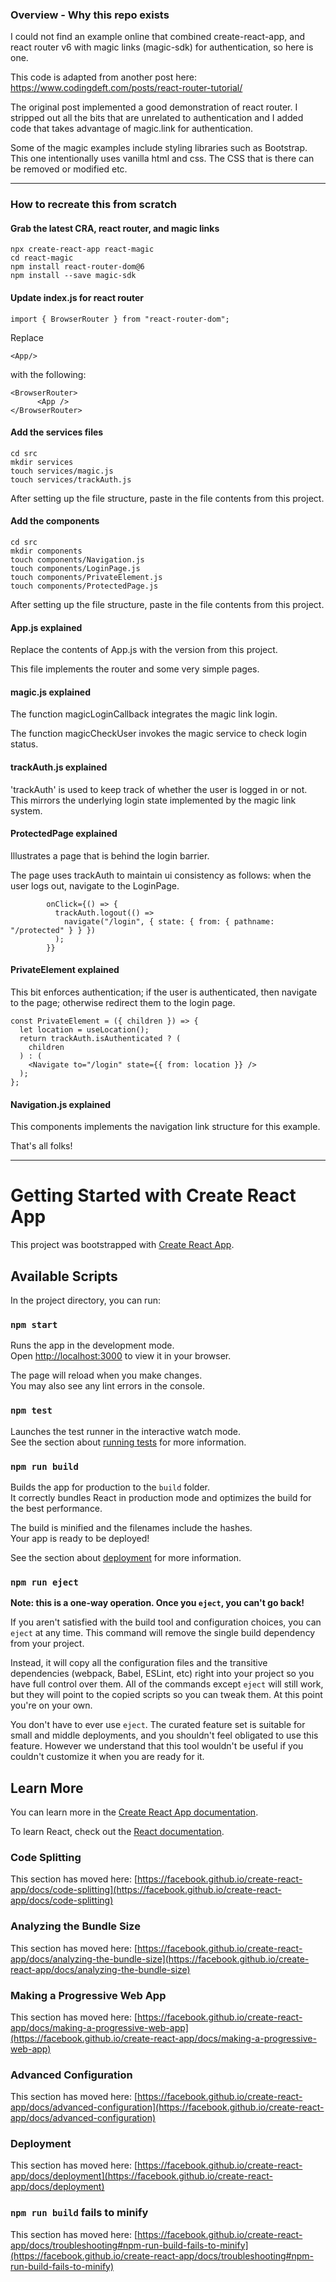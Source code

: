### Overview - Why this repo exists

I could not find an example online that combined create-react-app, and react router v6 with magic links (magic-sdk) for authentication, so here is one. 

This code is adapted from another post here: https://www.codingdeft.com/posts/react-router-tutorial/

The original post implemented a good demonstration of react router.  I stripped out all the bits that are unrelated to authentication and I added code that takes advantage of magic.link for authentication. 

Some of the magic examples include styling libraries such as Bootstrap. This one intentionally uses vanilla html and css. The CSS that is there can be removed or modified etc. 

---

### How to recreate this from scratch

#### Grab the latest CRA, react router, and magic links

```
npx create-react-app react-magic
cd react-magic
npm install react-router-dom@6
npm install --save magic-sdk

```

#### Update index.js for react router

```
import { BrowserRouter } from "react-router-dom";
```

Replace 

```
<App/> 
```

with the following: 
```
<BrowserRouter>
      <App />
</BrowserRouter>
```

#### Add the services files

```
cd src
mkdir services
touch services/magic.js
touch services/trackAuth.js
```
After setting up the file structure, paste in the file contents from this project. 

#### Add the components

```
cd src
mkdir components
touch components/Navigation.js
touch components/LoginPage.js
touch components/PrivateElement.js
touch components/ProtectedPage.js
```
After setting up the file structure, paste in the file contents from this project. 

#### App.js explained

Replace the contents of App.js with the version from this project. 

This file implements the router and some very simple pages. 

#### magic.js explained

The function magicLoginCallback integrates the magic link login. 

The function magicCheckUser invokes the magic service to check login status. 

#### trackAuth.js explained

'trackAuth' is used to keep track of whether the user is logged in or not. This  mirrors the underlying login state implemented by the magic link system.  

#### ProtectedPage explained

Illustrates a page that is behind the login barrier.  

The page uses trackAuth to maintain ui consistency as follows: when the user logs out, navigate to the LoginPage. 

```
        onClick={() => {
          trackAuth.logout(() =>
            navigate("/login", { state: { from: { pathname: "/protected" } } })
          );
        }}
```

#### PrivateElement explained

This bit enforces authentication; if the user is authenticated, then navigate to the page; otherwise redirect them to the login page.  

```
const PrivateElement = ({ children }) => {
  let location = useLocation();  
  return trackAuth.isAuthenticated ? (
    children
  ) : (
    <Navigate to="/login" state={{ from: location }} />
  );
};
```

#### Navigation.js explained

This components implements the navigation link structure for this example. 


That's all folks! 

---

# Getting Started with Create React App

This project was bootstrapped with [Create React App](https://github.com/facebook/create-react-app).

## Available Scripts

In the project directory, you can run:

### `npm start`

Runs the app in the development mode.\
Open [http://localhost:3000](http://localhost:3000) to view it in your browser.

The page will reload when you make changes.\
You may also see any lint errors in the console.

### `npm test`

Launches the test runner in the interactive watch mode.\
See the section about [running tests](https://facebook.github.io/create-react-app/docs/running-tests) for more information.

### `npm run build`

Builds the app for production to the `build` folder.\
It correctly bundles React in production mode and optimizes the build for the best performance.

The build is minified and the filenames include the hashes.\
Your app is ready to be deployed!

See the section about [deployment](https://facebook.github.io/create-react-app/docs/deployment) for more information.

### `npm run eject`

**Note: this is a one-way operation. Once you `eject`, you can't go back!**

If you aren't satisfied with the build tool and configuration choices, you can `eject` at any time. This command will remove the single build dependency from your project.

Instead, it will copy all the configuration files and the transitive dependencies (webpack, Babel, ESLint, etc) right into your project so you have full control over them. All of the commands except `eject` will still work, but they will point to the copied scripts so you can tweak them. At this point you're on your own.

You don't have to ever use `eject`. The curated feature set is suitable for small and middle deployments, and you shouldn't feel obligated to use this feature. However we understand that this tool wouldn't be useful if you couldn't customize it when you are ready for it.

## Learn More

You can learn more in the [Create React App documentation](https://facebook.github.io/create-react-app/docs/getting-started).

To learn React, check out the [React documentation](https://reactjs.org/).

### Code Splitting

This section has moved here: [https://facebook.github.io/create-react-app/docs/code-splitting](https://facebook.github.io/create-react-app/docs/code-splitting)

### Analyzing the Bundle Size

This section has moved here: [https://facebook.github.io/create-react-app/docs/analyzing-the-bundle-size](https://facebook.github.io/create-react-app/docs/analyzing-the-bundle-size)

### Making a Progressive Web App

This section has moved here: [https://facebook.github.io/create-react-app/docs/making-a-progressive-web-app](https://facebook.github.io/create-react-app/docs/making-a-progressive-web-app)

### Advanced Configuration

This section has moved here: [https://facebook.github.io/create-react-app/docs/advanced-configuration](https://facebook.github.io/create-react-app/docs/advanced-configuration)

### Deployment

This section has moved here: [https://facebook.github.io/create-react-app/docs/deployment](https://facebook.github.io/create-react-app/docs/deployment)

### `npm run build` fails to minify

This section has moved here: [https://facebook.github.io/create-react-app/docs/troubleshooting#npm-run-build-fails-to-minify](https://facebook.github.io/create-react-app/docs/troubleshooting#npm-run-build-fails-to-minify)
